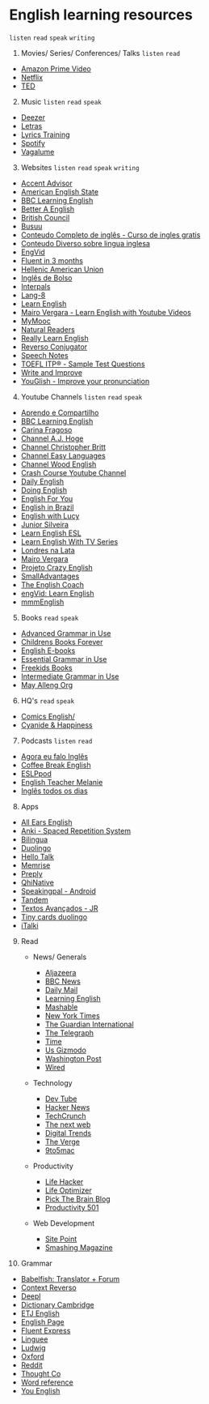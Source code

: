 # English learning resources
<!-- 
  https://github.com/yvoronoy/awesome-english#grammar 
  https://github.com/epalatov/learning-english
  linkedin.com/pulse/oportunidades-profissionais-exterior-elaine-florencio-1e/
-->

`listen` `read` `speak` `writing`

1. Movies/ Series/ Conferences/ Talks  `listen` `read`
  - [Amazon Prime Video](https://www.primevideo.com/)
  - [Netflix](https://www.netflix.com/br/)
  - [TED](https://www.ted.com/)

2. Music `listen` `read` `speak`
  - [Deezer](https://www.deezer.com/)
  - [Letras](https://www.letras.mus.br/)
  - [Lyrics Training](http://lyricstraining.com)
  - [Spotify](https://www.spotify.com/br/)
  - [Vagalume](http://www.vagalume.com.br/)

3. Websites `listen` `read` `speak` `writing`
  - [Accent Advisor](https://accentadvisor.com)
  - [American English State](https://americanenglish.state.gov/)
  - [BBC Learning English](http://www.bbc.co.uk/learningenglish/english/)
  - [Better A English](http://www.betteratenglish.com/be-episode-archives)
  - [British Council](http://learnenglish.britishcouncil.org/en/)
  - [Busuu](https://www.busuu.com)
  - [Conteudo Completo de inglês - Curso de ingles gratis](http://www.cursodeinglesgratis.org/)
  - [Conteudo Diverso sobre lingua inglesa](http://www.englishexperts.com.br/)
  - [EngVid](https://www.engvid.com/)
  - [Fluent in 3 months](https://www.fluentin3months.com)
  - [Hellenic American Union](http://www.hau.gr/?i=learning.en.podcasts-in-english)
  - [Inglês de Bolso](http://inglesdebolso.com/)
  - [Interpals](https://www.interpals.net/index.php)
  - [Lang-8](https://lang-8.com/)
  - [Learn English](http://www.learnenglish.de/)
  - [Mairo Vergara - Learn English with Youtube Videos](http://www.mairovergara.com/category/aprendendo-ingles-com-videos/)
  - [MyMooc](https://www.my-mooc.com/en/categorie/english)
  - [Natural Readers](https://www.naturalreaders.com)
  - [Really Learn English](http://www.really-learn-english.com/)
  - [Reverso Conjugator](http://conjugator.reverso.net/conjugation-english.html)
  - [Speech Notes](https://speechnotes.co)
  - [TOEFL ITP® - Sample Test Questions](https://www.ets.org/toefl_itp/content/sample_questions)
  - [Write and Improve](https://writeandimprove.com)
  - [YouGlish - Improve your pronunciation](https://pt.youglish.com/)

4. Youtube Channels `listen` `read` `speak`
  - [Aprendo e Compartilho](https://www.youtube.com/user/davifreitasweb)
  - [BBC Learning English](https://www.youtube.com/user/bbclearningenglish/featured)
  - [Carina Fragoso](https://www.youtube.com/user/carinafragozo)
  - [Channel A.J. Hoge](https://www.youtube.com/user/ajhoge)
  - [Channel Christopher Britt](https://www.youtube.com/watch?v=k89GF-i_Eyg&list=PLdYSWqTrWP2jyqWIdjsATbrb11uN_BMrF)
  - [Channel Easy Languages](https://www.youtube.com/user/magauchsein/featured)
  - [Channel Wood English](https://www.youtube.com/channel/UC0kejkXg2LG-pFqAeWD_zLQ)
  - [Crash Course Youtube Channel](https://www.youtube.com/user/crashcourse)
  - [Daily English](https://www.youtube.com/channel/UCQyQinUTGYTpTz6TTS__xBQ)
  - [Doing English](https://www.youtube.com/user/doingenglishDOTcom)
  - [English For You](https://www.youtube.com/watch?v=IeaadwctbD4&list=PLAie3YzOYRmley8mMYy1s9XuZYVxW1Ot7)
  - [English in Brazil](https://www.youtube.com/channel/UCcNm9fM9V5wf-0PZVmkM08g)
  - [English with Lucy](https://www.youtube.com/channel/UCz4tgANd4yy8Oe0iXCdSWfA)
  - [Junior Silveira](https://www.youtube.com/channel/UC5wx-lr0xX13OcpuxrfCeHw)
  - [Learn English ESL](https://www.youtube.com/user/LearnEnglishESL)
  - [Learn English With TV Series](https://www.youtube.com/channel/UCKgpamMlm872zkGDcBJHYDg) 
  - [Londres na Lata](https://www.youtube.com/channel/UCqBxQUhcaxPKGHT-ftjwFqw)
  - [Mairo Vergara](https://www.youtube.com/user/MairoVergara)
  - [Projeto Crazy English](https://www.youtube.com/user/ProjetoCrazyEnglish)
  - [SmallAdvantages](https://www.youtube.com/channel/UCskEPRzGlsYHs_a5SJyCXag)
  - [The English Coach](https://www.youtube.com/channel/UC-g0gSStENkYPXFRsKrlvyA/featured)
  - [engVid: Learn English](https://www.youtube.com/user/engvidenglish)
  - [mmmEnglish](https://www.youtube.com/channel/UCrRiVfHqBIIvSgKmgnSY66g)

5. Books `read` `speak`
  - [Advanced Grammar in Use](http://www.cambridge.org/us/cambridgeenglish/catalog/grammar-vocabulary-and-pronunciation/advanced-grammar-use-3rd-edition)
  - [Childrens Books Forever](http://www.childrensbooksforever.com/index.html)
  - [English E-books](https://english-e-reader.net/)
  - [Essential Grammar in Use](http://www.cambridge.org/us/cambridgeenglish/catalog/grammar-vocabulary-and-pronunciation/essential-grammar-use-3rd-edition)
  - [Freekids Books](https://freekidsbooks.org/)  
  - [Intermediate Grammar in Use](http://www.cambridge.org/us/cambridgeenglish/catalog/grammar-vocabulary-and-pronunciation/grammar/english-grammar-use-4th-edition)
  - [May Alleng Org](https://may.alleng.org/english/txb1.htm)

6. HQ's `read` `speak`
  - [Comics English/](http://www.comicsenglish.com/)
  - [Cyanide & Happiness](http://explosm.net/comics/archive)

7. Podcasts `listen` `read`
  - [Agora eu falo Inglês](http://agoraeufalo.com/)
  - [Coffee Break English](https://radiolingua.com/coffee-break-english/)
  - [ESLPpod](https://www.eslpod.com/website/)
  - [English Teacher Melanie](http://www.englishteachermelanie.com/the-english-teacher-melanie-podcast/)
  - [Inglês todos os dias](http://www.domineingles.com.br/category/ingles-todos-os-dias/)

8. Apps
  - [All Ears English](https://www.allearsenglish.com/)
  - [Anki - Spaced Repetition System](https://apps.ankiweb.net/)
  - [Bilingua](https://bilingua.io)
  - [Duolingo](https://www.duolingo.com/)
  - [Hello Talk](http://home.hellotalk.com)
  - [Memrise](https://www.memrise.com/)
  - [Preply](https://preply.com)
  - [QhiNative](https://hinative.com/pt-PO)
  - [Speakingpal - Android](https://play.google.com/store/apps/details?id=com.speakingpal.speechtrainer.sp)
  - [Tandem](https://www.tandem.net)
  - [Textos Avançados - JR](https://play.google.com/store/apps/details?id=com.toniferreirasantos.jscourse&hl=pt_BR)
  - [Tiny cards duolingo](https://tinycards.duolingo.com)
  - [iTalki](https://www.italki.com)

9. Read
    + News/ Generals
      - [Aljazeera](http://www.aljazeera.com/)
      - [BBC News](http://www.bbc.com/news)
      - [Daily Mail](http://www.dailymail.co.uk/home/index.html)
      - [Learning English](http://learningenglish.voanews.com/)
      - [Mashable](http://mashable.com/)
      - [New York Times](http://www.nytimes.com/)
      - [The Guardian International](https://www.theguardian.com/international)
      - [The Telegraph](https://www.telegraph.co.uk/)
      - [Time](http://time.com/)
      - [Us Gizmodo](us.gizmodo.com)
      - [Washington Post](https://www.washingtonpost.com/)
      - [Wired](https://www.wired.com/)
    
    + Technology
      - [Dev Tube](https://dev.tube/)
      - [Hacker News](https://news.ycombinator.com)
      - [TechCrunch](http://techcrunch.com/)
      - [The next web ](http://thenextweb.com/)
      - [Digital Trends](http://www.digitaltrends.com/)
      - [The Verge](http://www.theverge.com/)
      - [9to5mac](https://9to5mac.com/)

    + Productivity
      - [Life Hacker](http://lifehacker.com/)
      - [Life Optimizer](http://www.lifeoptimizer.org/)
      - [Pick The Brain Blog](http://www.pickthebrain.com/blog/)
      - [Productivity 501](http://www.productivity501.com/)

    + Web Development
      - [Site Point](https://www.sitepoint.com/)
      - [Smashing Magazine](https://www.smashingmagazine.com/)

10. Grammar
  - [Babelfish: Translator + Forum](https://www.babelfish.com/)
  - [Context Reverso](https://context.reverso.net/)
  - [Deepl](https://www.deepl.com/home)
  - [Dictionary Cambridge](https://dictionary.cambridge.org/)
  - [ETJ English](https://www.etjenglish.com/)
  - [English Page](http://www.englishpage.com/)
  - [Fluent Express](https://fluent.express)
  - [Linguee](https://www.linguee.com.br/?from=com)
  - [Ludwig](https://ludwig.guru/)
  - [Oxford](https://en.oxforddictionaries.com/)
  - [Reddit](https://www.reddit.com/r/JudgeMyAccent)
  - [Thought Co](https://www.thoughtco.com/esl-business-english-4133088)
  - [Word reference](http://www.wordreference.com/)
  - [You English](https://youglish.com) 

